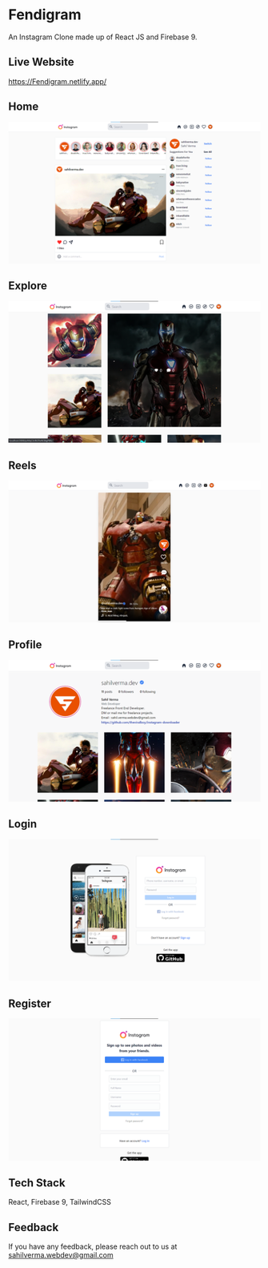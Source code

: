 # Fendigram

An Instagram Clone made up of React JS and Firebase 9.

## Live Website

https://Fendigram.netlify.app/

## Home

![Home](/screenshots/home.png)

## Explore

![Explore](/screenshots/explore.png)

## Reels

![Reels](/screenshots/reels.png)

## Profile

![Profile](/screenshots/profile.png)

## Login

![Login](/screenshots/login.png)

## Register

![Register](/screenshots/register.png)

## Tech Stack

React, Firebase 9, TailwindCSS

## Feedback

If you have any feedback, please reach out to us at sahilverma.webdev@gmail.com
